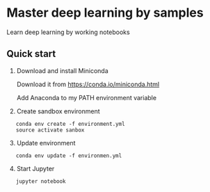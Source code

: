 # Master deep learning by samples

Learn deep learning by working notebooks

## Quick start

1. Download and install Miniconda

   Download it from https://conda.io/miniconda.html 
   
   Add Anaconda to my PATH environment variable

2. Create sandbox environment
```
   conda env create -f environment.yml
   source activate sanbox
```

3. Update environment
```
   conda env update -f environmen.yml
```

4. Start Jupyter
```
   jupyter notebook
```
